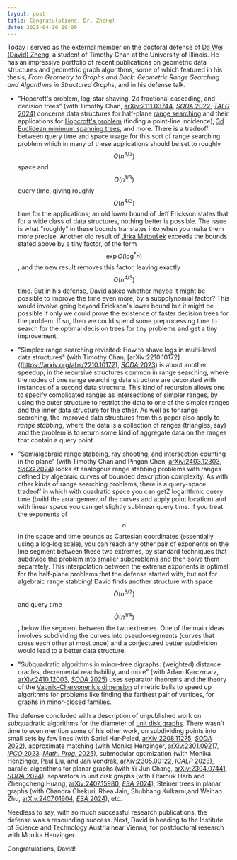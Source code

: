 ```yaml
---
layout: post
title: Congratulations, Dr. Zheng!
date: 2025-04-10 19:00
---
```

Today I served as the external member on the doctoral defense of [Da Wei (David) Zheng](https://zhengdw.github.io/), a student of Timothy Chan at the University of Illinois. He has an impressive portfolio of recent publications on geometric data structures and geometric graph algorithms, some of which featured in his thesis, _From Geometry to Graphs and Back: Geometric Range Searching and Algorithms in Structured Graphs_, and in his defense talk.

* "Hopcroft's problem, log-star shaving, 2d fractional cascading, and decision trees" (with Timothy Chan, [arXiv:2111.03744](https://arxiv.org/abs/2111.03744), [_SODA_ 2022](https://doi.org/10.1137/1.9781611977073.10), [_TALG_ 2024](https://doi.org/10.1145/3591357)) concerns data structures for half-plane [range searching](https://en.wikipedia.org/wiki/Range_searching) and their applications for [Hopcroft's problem](https://en.wikipedia.org/wiki/Hopcroft's_problem) (finding a point-line incidence), [3d Euclidean minimum spanning trees](https://en.wikipedia.org/wiki/Euclidean_minimum_spanning_tree), and more. There is a tradeoff between query time and space usage for this sort of range searching problem which in many of these applications should be set to roughly $$O(n^{4/3})$$ space and $$O(n^{1/3})$$ query time, giving roughly $$O(n^{4/3})$$ time for the applications; an old lower bound of Jeff Erickson states that for a wide class of data structures, nothing better is possible. The issue is what "roughly" in these bounds translates into when you make them more precise. Another old result of [Jirka Matoušek](https://en.wikipedia.org/wiki/Ji%C5%99%C3%AD_Matou%C5%A1ek_(mathematician)) exceeds the bounds stated above by a tiny factor, of the form $$\exp O(\log^* n)$$, and the new result removes this factor, leaving exactly $$O(n^{4/3})$$ time. But in his defense, David asked whether maybe it might be possible to improve the time even more, by a subpolynomial factor? This would involve going beyond Erickson's lower bound but it might be possible if only we could prove the existence of faster decision trees for the problem. If so, then we could spend some preprocessing time to search for the optimal decision trees for tiny problems and get a tiny improvement.

* "Simplex range searching revisited: How to shave logs in multi-level data structures" (with Timothy Chan, [arXiv:2210.10172]((https://arxiv.org/abs/2210.10172), [_SODA_ 2023](https://doi.org/10.1137/1.9781611977554.ch54)) is about another speedup, in the recursive structures common in range searching, where the nodes of one range searching data structure are decorated with instances of a second data structure. This kind of recursion allows one to specify complicated ranges as intersections of simpler ranges, by using the outer structure to restrict the data to one of the simpler ranges and the inner data structure for the other. As well as for range searching, the improved data structures from this paper also apply to _range stabbing_, where the data is a collection of ranges (triangles, say) and the problem is to return some kind of aggregate data on the ranges that contain a query point.

* "Semialgebraic range stabbing, ray shooting, and intersection counting in the plane" (with Timothy Chan and Pingan Chen, [arXiv:2403.12303](https://arxiv.org/abs/2403.12303), [_SoCG_ 2024](https://doi.org/10.4230/LIPIcs.SoCG.2024.33)) looks at analogous range stabbing problems with ranges defined by algebraic curves of bounded description complexity. As with other kinds of range searching problems, there is a query-space tradeoff in which with quadratic space you can getZ logarithmic query time (build the arrangement of the curves and apply point location) and with linear space you can get slightly sublinear query time. If you treat the exponents of $$n$$ in the space and time bounds as Cartesian coordinates (essentially using a log-log scale), you can reach any other pair of exponents on the line segment between these two extremes, by standard techniques that subdivide the problem into smaller subproblems and then solve them separately. This interpolation between the extreme exponents is optimal for the half-plane problems that the defense started with, but not for algebraic range stabbing! David finds another structure with space $$\tilde O(n^{3/2})$$ and query time $$\tilde O(n^{1/4})$$, below the segment between the two extremes. One of the main ideas involves subdividing the curves into pseudo-segments (curves that cross each other at most once) and a conjectured better subdivision would lead to a better data structure.

* "Subquadratic algorithms in minor-free digraphs: (weighted) distance oracles, decremental reachability, and more" (with Adam Karczmarz, [arXiv:2410.12003](https://arxiv.org/abs/2410.12003), [_SODA_ 2025](https://doi.org/10.1137/1.9781611978322.147)) uses separator theorems and the theory of the [Vapnik–Chervonenkis dimension](https://en.wikipedia.org/wiki/Vapnik%E2%80%93Chervonenkis_dimension) of metric balls to speed up algorithms for problems like finding the farthest pair of vertices, for graphs in minor-closed families.

The defense concluded with a description of unpublished work on subquadratic algorithms for the diameter of [unit disk graphs](https://en.wikipedia.org/wiki/Unit_disk_graph). There wasn't time to even mention some of his other work, on subdividing points into small sets by few lines (with Sariel Har-Peled, [arXiv:2208.11275](https://arxiv.org/abs/2208.11275), [_SODA_ 2022](https://doi.org/10.1137/1.9781611977554.ch49)), approximate matching (with Monika Henzinger, [arXiv:2301.09217](https://arxiv.org/abs/2301.09217), [_IPCO_ 2023](https://doi.org/10.1007/978-3-031-32726-1_32), [_Math. Prog._ 2025](https://doi.org/10.1007/s10107-024-02066-3)), submodular optimization (with Monika Henzinger, Paul Liu, and Jan Vondrák, [arXiv:2305.00122](https://arxiv.org/abs/2305.00122), [_ICALP_ 2023](https://doi.org/10.4230/LIPIcs.ICALP.2023.74)), parallel algorithms for planar graphs (with Yi-Jun Chang, [arXiv:2304.07441](https://arxiv.org/abs/2304.07441), [_SODA_ 2024](https://doi.org/10.1137/1.9781611977912.155)), separators in unit disk graphs (with Elfarouk Harb and Zhengcheng Huang, [arXiv:2407.15980](https://arxiv.org/abs/2407.15980), [_ESA_ 2024](https://doi.org/10.4230/LIPIcs.ESA.2024.66)), Steiner trees in planar graphs (with Chandra Chekuri, Rhea Jain, Shubhang Kulkarni,and Weihao Zhu, [arXiv:2407.01904](https://arxiv.org/abs/2407.01904), [_ESA_ 2024](https://doi.org/10.4230/LIPIcs.ESA.2024.42)), etc.

Needless to say, with so much successful research publications, the defense was a resounding success. Next, David is heading to the Institute of Science and Technology Austria near Vienna, for postdoctoral research with Monika Henzinger.

Congratulations, David!